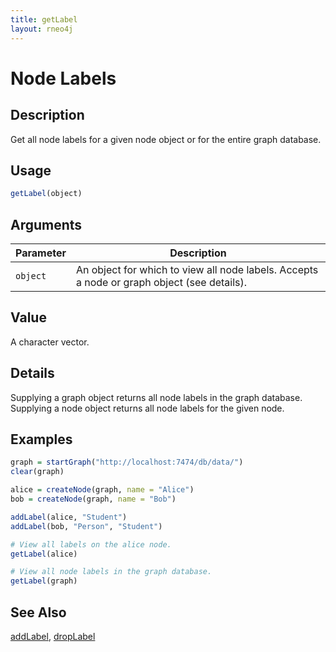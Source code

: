 ```yaml
---
title: getLabel
layout: rneo4j
---
```


# Node Labels

## Description

Get all node labels for a given node object or for the entire graph database.

## Usage

```r
getLabel(object)
```

## Arguments

| Parameter | Description     |
| --------- | --------------- |
| `object`  | An object for which to view all node labels. Accepts a node or graph object (see details). |

## Value

A character vector.

## Details

Supplying a graph object returns all node labels in the graph database. Supplying a node object returns all node labels for the given node.

## Examples

```r
graph = startGraph("http://localhost:7474/db/data/")
clear(graph)

alice = createNode(graph, name = "Alice")
bob = createNode(graph, name = "Bob")

addLabel(alice, "Student")
addLabel(bob, "Person", "Student")

# View all labels on the alice node.
getLabel(alice)

# View all node labels in the graph database.
getLabel(graph)
```

## See Also

[addLabel](add-label.html), [dropLabel](drop-label.html)
